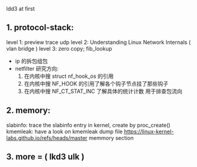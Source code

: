 ldd3 at first

## 1. protocol-stack:
 level 1: preview trace udp
 level 2: Understanding Linux Network Internals ( vlan bridge )
 level 3: zero copy; fib_lookup
 + ip 的拆包组包
 + netfilter 研究方向:
    1. 在内核中搜 struct nf_hook_os 的引用
    2. 在内核中搜 NF_HOOK 的引用了解各个钩子节点挂了那些钩子
    3. 在内核中搜 NF_CT_STAT_INC 了解具体的统计计数 用于排查包流向

## 2. memory:
 slabinfo: trace the slabinfo entry in kernel, create by proc_create()
 kmemleak: have a look on kmemleak dump file
 https://linux-kernel-labs.github.io/refs/heads/master memmory section

## 3. more = ( lkd3 ulk )
